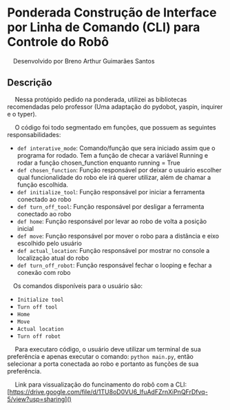 # Ponderada Construção de Interface por Linha de Comando (CLI) para Controle do Robô

&emsp;Desenvolvido por Breno Arthur Guimarães Santos

## Descrição

&emsp; Nessa protópido pedido na ponderada, utilizei as bibliotecas recomendadas pelo professor (Uma adaptação do pydobot, yaspin, inquirer e o typer).

&emsp; O código foi todo segmentado em funções, que possuem as seguintes responsabilidades:

- `def interative_mode`: Comando/função que sera iniciado assim que o programa for rodado. Tem a função de checar a variável Running e rodar a função chosen_function enquanto running = True
- `def chosen_function`: Função responsável por deixar o usuário escolher qual funcionalidade do robo ele irá querer utilizar, além de chamar a função escolhida.
- `def initialize_tool`: Função responsável por iniciar a ferramenta conectado ao robo
- `def turn_off_tool`: Função responsável por desligar a ferramenta conectado ao robo
- `def home`: Função responsável por levar ao robo de volta a posição inicial
- `def move`: Função responsável por mover o robo para a distância e eixo escolhido pelo usuário
- `def actual_location`: Função responsável por mostrar no console a localização atual do robo
- `def turn_off_robot`: Função responsável fechar o looping e fechar a conexão com robo

&emsp;Os comandos disponíveis para o usuário são:
- `Initialize tool`
- `Turn off tool`
- `Home`
- `Move`
- `Actual location`
- `Turn off robot`

&emsp; Para executaro código, o usuário deve utilizar um terminal de sua preferência e apenas executar o comando: `python main.py`, então selecionar a porta conectada ao robo e portanto as funções de sua preferência. 

&emsp; Link para vissualização do funcinamento do robô com a CLI: [https://drive.google.com/file/d/1TU8oD0VU6_lfuAdFZrnXiPnQFrDfvq-5/view?usp=sharing]()
